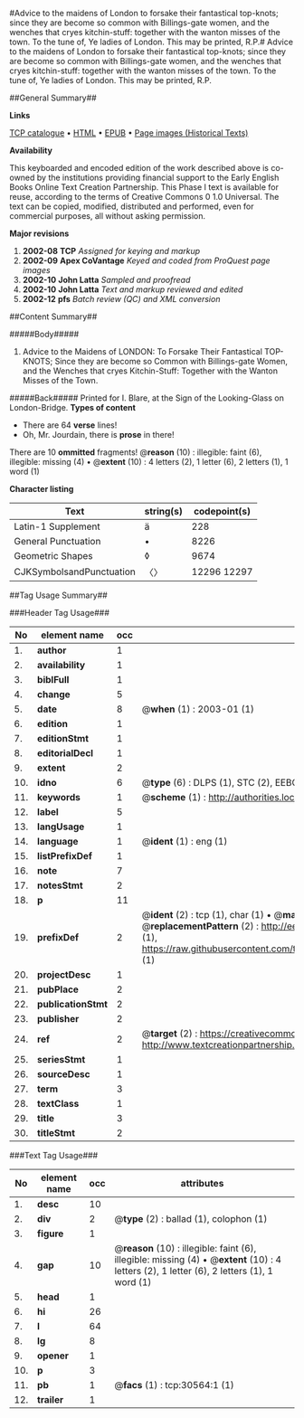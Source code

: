#Advice to the maidens of London to forsake their fantastical top-knots; since they are become so common with Billings-gate women, and the wenches that cryes kitchin-stuff: together with the wanton misses of the town. To the tune of, Ye ladies of London. This may be printed, R.P.#
Advice to the maidens of London to forsake their fantastical top-knots; since they are become so common with Billings-gate women, and the wenches that cryes kitchin-stuff: together with the wanton misses of the town. To the tune of, Ye ladies of London. This may be printed, R.P.

##General Summary##

**Links**

[TCP catalogue](http://www.ota.ox.ac.uk/tcp/)  • 
[HTML](http://tei.it.ox.ac.uk/tcp/Texts-HTML/free/A26/A26465.html)  • 
[EPUB](http://tei.it.ox.ac.uk/tcp/Texts-EPUB/free/A26/A26465.epub) • 
[Page images (Historical Texts)](https://data.historicaltexts.jisc.ac.uk/view?pubId=eebo-99826172e&pageId=eebo-99826172e-30564-1)

**Availability**

This keyboarded and encoded edition of the
	       work described above is co-owned by the institutions
	       providing financial support to the Early English Books
	       Online Text Creation Partnership. This Phase I text is
	       available for reuse, according to the terms of Creative
	       Commons 0 1.0 Universal. The text can be copied,
	       modified, distributed and performed, even for
	       commercial purposes, all without asking permission.

**Major revisions**

1. __2002-08__ __TCP__ *Assigned for keying and markup*
1. __2002-09__ __Apex CoVantage__ *Keyed and coded from ProQuest page images*
1. __2002-10__ __John Latta__ *Sampled and proofread*
1. __2002-10__ __John Latta__ *Text and markup reviewed and edited*
1. __2002-12__ __pfs__ *Batch review (QC) and XML conversion*

##Content Summary##

#####Body#####

1. Advice to the Maidens of LONDON: To Forsake Their Fantastical TOP-KNOTS; Since they are become so Common with Billings-gate Women, and the Wenches that cryes Kitchin-Stuff: Together with the Wanton Misses of the Town.

#####Back#####
Printed for I. Blare, at the Sign of the Looking-Glass on London-Bridge.
**Types of content**

  * There are 64 **verse** lines!
  * Oh, Mr. Jourdain, there is **prose** in there!

There are 10 **ommitted** fragments! 
 @__reason__ (10) : illegible: faint (6), illegible: missing (4)  •  @__extent__ (10) : 4 letters (2), 1 letter (6), 2 letters (1), 1 word (1)

**Character listing**


|Text|string(s)|codepoint(s)|
|---|---|---|
|Latin-1 Supplement|ä|228|
|General Punctuation|•|8226|
|Geometric Shapes|◊|9674|
|CJKSymbolsandPunctuation|〈〉|12296 12297|

##Tag Usage Summary##

###Header Tag Usage###

|No|element name|occ|attributes|
|---|---|---|---|
|1.|__author__|1||
|2.|__availability__|1||
|3.|__biblFull__|1||
|4.|__change__|5||
|5.|__date__|8| @__when__ (1) : 2003-01 (1)|
|6.|__edition__|1||
|7.|__editionStmt__|1||
|8.|__editorialDecl__|1||
|9.|__extent__|2||
|10.|__idno__|6| @__type__ (6) : DLPS (1), STC (2), EEBO-CITATION (1), PROQUEST (1), VID (1)|
|11.|__keywords__|1| @__scheme__ (1) : http://authorities.loc.gov/ (1)|
|12.|__label__|5||
|13.|__langUsage__|1||
|14.|__language__|1| @__ident__ (1) : eng (1)|
|15.|__listPrefixDef__|1||
|16.|__note__|7||
|17.|__notesStmt__|2||
|18.|__p__|11||
|19.|__prefixDef__|2| @__ident__ (2) : tcp (1), char (1)  •  @__matchPattern__ (2) : ([0-9\-]+):([0-9IVX]+) (1), (.+) (1)  •  @__replacementPattern__ (2) : http://eebo.chadwyck.com/downloadtiff?vid=$1&page=$2 (1), https://raw.githubusercontent.com/textcreationpartnership/Texts/master/tcpchars.xml#$1 (1)|
|20.|__projectDesc__|1||
|21.|__pubPlace__|2||
|22.|__publicationStmt__|2||
|23.|__publisher__|2||
|24.|__ref__|2| @__target__ (2) : https://creativecommons.org/publicdomain/zero/1.0/ (1), http://www.textcreationpartnership.org/docs/. (1)|
|25.|__seriesStmt__|1||
|26.|__sourceDesc__|1||
|27.|__term__|3||
|28.|__textClass__|1||
|29.|__title__|3||
|30.|__titleStmt__|2||


###Text Tag Usage###

|No|element name|occ|attributes|
|---|---|---|---|
|1.|__desc__|10||
|2.|__div__|2| @__type__ (2) : ballad (1), colophon (1)|
|3.|__figure__|1||
|4.|__gap__|10| @__reason__ (10) : illegible: faint (6), illegible: missing (4)  •  @__extent__ (10) : 4 letters (2), 1 letter (6), 2 letters (1), 1 word (1)|
|5.|__head__|1||
|6.|__hi__|26||
|7.|__l__|64||
|8.|__lg__|8||
|9.|__opener__|1||
|10.|__p__|3||
|11.|__pb__|1| @__facs__ (1) : tcp:30564:1 (1)|
|12.|__trailer__|1||
